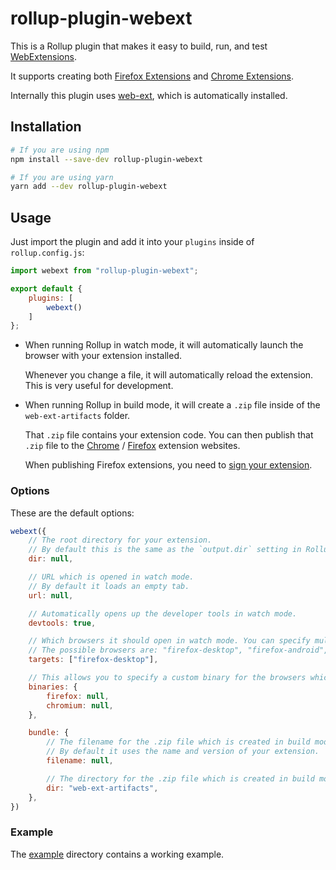 # rollup-plugin-webext

This is a Rollup plugin that makes it easy to build, run, and test
[WebExtensions](https://wiki.mozilla.org/WebExtensions).

It supports creating both [Firefox Extensions](https://developer.mozilla.org/en-US/Add-ons/WebExtensions) and
[Chrome Extensions](https://developer.chrome.com/docs/extensions/).

Internally this plugin uses [web-ext](https://extensionworkshop.com/documentation/develop/getting-started-with-web-ext/), which is automatically installed.

## Installation

```sh
# If you are using npm
npm install --save-dev rollup-plugin-webext
```

```sh
# If you are using yarn
yarn add --dev rollup-plugin-webext
```

## Usage

Just import the plugin and add it into your `plugins` inside of `rollup.config.js`:

```js
import webext from "rollup-plugin-webext";

export default {
    plugins: [
        webext()
    ]
};
```

* When running Rollup in watch mode, it will automatically launch the browser with your extension installed.

   Whenever you change a file, it will automatically reload the extension. This is very useful for development.

* When running Rollup in build mode, it will create a `.zip` file inside of the `web-ext-artifacts` folder.

   That `.zip` file contains your extension code. You can then publish that `.zip` file to the [Chrome](https://chrome.google.com/webstore/category/extensions) / [Firefox](https://addons.mozilla.org/en-US/firefox/) extension websites.

   When publishing Firefox extensions, you need to [sign your extension](https://extensionworkshop.com/documentation/develop/extensions-and-the-add-on-id/).

### Options

These are the default options:

```js
webext({
    // The root directory for your extension.
    // By default this is the same as the `output.dir` setting in Rollup.
    dir: null,

    // URL which is opened in watch mode.
    // By default it loads an empty tab.
    url: null,

    // Automatically opens up the developer tools in watch mode.
    devtools: true,

    // Which browsers it should open in watch mode. You can specify multiple browsers.
    // The possible browsers are: "firefox-desktop", "firefox-android", and "chromium"
    targets: ["firefox-desktop"],

    // This allows you to specify a custom binary for the browsers which are opened in watch mode.
    binaries: {
        firefox: null,
        chromium: null,
    },

    bundle: {
        // The filename for the .zip file which is created in build mode.
        // By default it uses the name and version of your extension.
        filename: null,

        // The directory for the .zip file which is created in build mode.
        dir: "web-ext-artifacts",
    },
})
```

### Example

The [example](https://github.com/Pauan/rollup-plugin-webext/tree/master/example) directory contains a working example.

